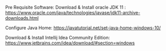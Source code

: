 Pre Requisite Software:
Download & Install oracle JDK 11 :
https://www.oracle.com/java/technologies/javase/jdk11-archive-downloads.html

Configure Java Home: https://javatutorial.net/set-java-home-windows-10/

Download & Install Intellij Idea Community Edition:
https://www.jetbrains.com/idea/download/#section=windows